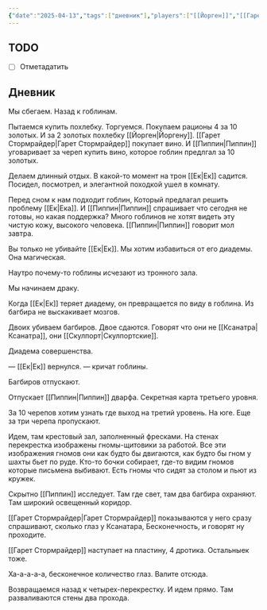 ```yaml
---
{"date":"2025-04-13","tags":["дневник"],"players":["[[Йорген]]","[[Гарет Стормрайдер\|Гарет Стормрайдер]]","[[Пиппин\|Пиппин]]"],"campaign":"Подземелье безумного мага","world-date":null,"world-time-start":null,"dg-publish":true,"previous-session":"[[26 января 2025]]","next-session":"[[14 сентября 2025]]","permalink":"/13-aprelya-2025/","dgPassFrontmatter":true}
---
```



## TODO
- [ ] Отметадатить

## Дневник
Мы сбегаем. Назад к гоблинам. 

Пытаемся купить похлебку. Торгуемся. Покупаем рационы 4 за 10 золотых. И за 2 золотых похлебку [[Йорген\|Йоргену]]. [[Гарет Стормрайдер\|Гарет Стормрайдер]] покупает вино. И [[Пиппин\|Пиппин]] уговаривает за череп купить вино, которое гоблин предлгал за 10 золотых. 

Делаем длинный отдых. В какой-то момент на трон [[Ек\|Ек]] садится. Посидел, посмотрел, и элегантной походкой ушел в комнату. 

Перед сном к нам подходит гоблин, Который предлагал решить проблему [[Ек\|Ека]]. И [[Пиппин\|Пиппин]] спрашивает что сегодня не готовы, но какая поддержка? Много гоблинов не хотят видеть эту чистую кожу, высокого человека. [[Пиппин\|Пиппин]] говорит мол завтра. 

Вы только не убивайте [[Ек\|Ек]]. Мы хотим избавиться от его диадемы. Она магическая.

Наутро почему-то гоблины исчезают из тронного зала. 

Мы начинаем драку. 

Когда [[Ек\|Ек]] теряет диадему, он превращается по виду в гоблина. Из багбира не выскакивает мозгов. 

Двоих убиваем багбиров. Двое сдаются.  Говорят что они не [[Ксанатра\|Ксанатра]], они [[Скулпорт\|Скулпортские]].

Диадема совершенства.

— [[Ек\|Ек]] вернулся. — кричат гоблины.

Багбиров отпускают.

Отпускает [[Пиппин\|Пиппин]] дварфа. Секретная карта третьего уровня. 

За 10 черепов хотим узнать где выход на третий уровень. На юге. Еще за три черепа пропускают.

Идем, там крестовый зал, заполненный фресками. На стенах перекрестка изображены гномы-щитовики за работой. Все эти изображения гномов они как будто бы двигаются, как будто бы гном у шахты бьет по руде. Кто-то бочки собирает, где-то видим гномов которые письмена выбивают. Есть гномы что сидят за столом и пьют из кружек. 

Скрытно [[Пиппин]] исследует. Там где свет, там два багбира охраняют. Там широкий освещенный коридор. 

[[Гарет Стормрайдер\|Гарет Стормрайдер]] показываются у него сразу спрашивают, сколько глаз у Ксанатара, Бесконечность, и говорят ну проходите. 

[[Гарет Стормрайдер]] наступает на пластину, 4 дротика. Остальныек тоже.

Ха-а-а-а-а, бесконечное количество глаз. Валите отсюда. 

Возвращаемся назад к четырех-перекрестку. И идем прямо. Там разваливаются стены два прохода.